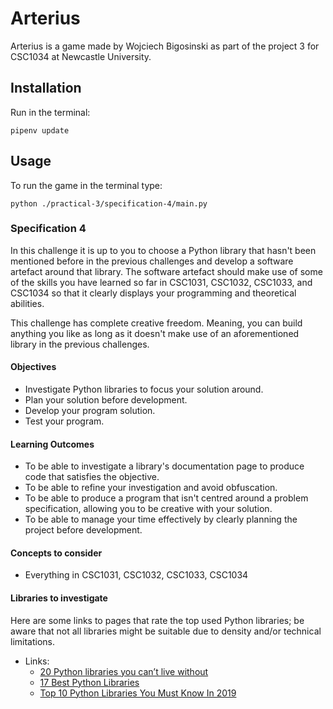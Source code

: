 # Arterius

Arterius is a game made by Wojciech Bigosinski as part
of the project 3 for CSC1034 at Newcastle University.

## Installation

Run in the terminal: 

    pipenv update
    
## Usage

To run the game in the terminal type:
    
    python ./practical-3/specification-4/main.py




















### Specification 4

In this challenge it is up to you to choose a Python library that
hasn't been mentioned before in the previous challenges and develop a
software artefact around that library. The software artefact should
make use of some of the skills you have learned so far in CSC1031,
CSC1032, CSC1033, and CSC1034 so that it clearly displays your
programming and theoretical abilities.

This challenge has complete creative freedom. Meaning, you can build
anything you like as long as it doesn't make use of an aforementioned
library in the previous challenges.

#### Objectives

* Investigate Python libraries to focus your solution around.
* Plan your solution before development.
* Develop your program solution.
* Test your program.

#### Learning Outcomes

* To be able to investigate a library's documentation page to produce
  code that satisfies the objective.
* To be able to refine your investigation and avoid obfuscation.
* To be able to produce a program that isn't centred around a problem
  specification, allowing you to be creative with your solution.
* To be able to manage your time effectively by clearly planning the
  project before development.

#### Concepts to consider

* Everything in CSC1031, CSC1032, CSC1033, CSC1034

#### Libraries to investigate

Here are some links to pages that rate the top used Python libraries;
be aware that not all libraries might be suitable due to density
and/or technical limitations.

* Links: 
  * [20 Python libraries you can’t live
  without](https://pythontips.com/2013/07/30/20-python-libraries-you-cant-live-without/)
  * [17 Best Python
  Libraries](https://medium.com/issuehunt/17-best-python-libraries-f555546ed4e9)
  * [Top 10 Python Libraries You Must Know In
  2019](https://www.edureka.co/blog/python-libraries/)
